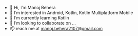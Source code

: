 - 👋 Hi, I’m Manoj Behera
- 👀 I’m interested in Android, Kotlin, Kotlin Multiplatform Mobile
- 🌱 I’m currently learning Kotlin
- 💞️ I’m looking to collaborate on ...
- 📫 reach me at manoj.behera2107@gmail.com

<!---
mkbehera2/mkbehera2 is a ✨ special ✨ repository because its `README.md` (this file) appears on your GitHub profile.
You can click the Preview link to take a look at your changes.
--->
